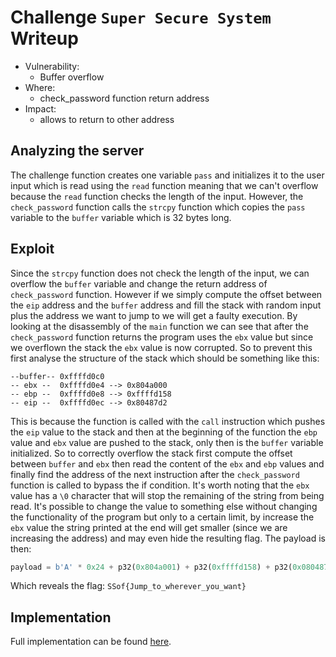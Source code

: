 # Challenge `Super Secure System` Writeup

- Vulnerability: 
  - Buffer overflow
- Where:
  - check_password function return address
- Impact:
  - allows to return to other address

## Analyzing the server

The challenge function creates one variable `pass` and initializes it to the user
input which is read using the `read` function meaning that we can't overflow because
the `read` function checks the length of the input.
However, the `check_password` function calls the `strcpy` function which copies the
`pass` variable to the `buffer` variable which is 32 bytes long.

## Exploit

Since the `strcpy` function does not check the length of the input, we can
overflow the `buffer` variable and change the return address of `check_password` function.
However if we simply compute the offset between the `eip` address and the `buffer` address 
and fill the stack with random input plus the address we want to jump to we
will get a faulty execution.
By looking at the disassembly of the `main` function we can see that after the `check_password` 
function returns the program uses the `ebx` value but since we 
overflown the stack the `ebx` value is now corrupted.
So to prevent this first analyse the structure of the stack which should be something like this:
```        (address)        (content)
--buffer-- 0xffffd0c0
-- ebx --  0xffffd0e4 --> 0x804a000
-- ebp --  0xffffd0e8 --> 0xffffd158
-- eip --  0xffffd0ec --> 0x80487d2
```
This is because the function is called with the `call` instruction which pushes the 
`eip` value to the stack and then at the beginning of the function the `ebp` value and
`ebx` value are pushed to the stack, only then is the `buffer` variable initialized.
So to correctly overflow the stack first compute the offset between `buffer` and `ebx`
then read the content of the `ebx` and `ebp` values and finally find the address of the
next instruction after the `check_password` function is called to bypass the if condition.
It's worth noting that the `ebx` value has a `\0` character that will stop the remaining of the string from being read. 
It's possible to change the value to something else without changing the functionality of the program but only to a 
certain limit, by increase the `ebx` value the string printed at the end will get smaller (since we are increasing
the address) and may even hide the resulting flag.
The payload is then:
```python
payload = b'A' * 0x24 + p32(0x804a001) + p32(0xffffd158) + p32(0x080487d9)
```
Which reveals the flag: `SSof{Jump_to_wherever_you_want}`

## Implementation

Full implementation can be found [here](super-secure-system.py).